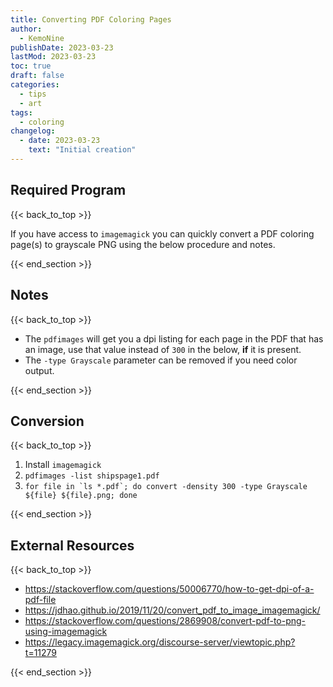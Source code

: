 ```yaml
---
title: Converting PDF Coloring Pages
author: 
  - KemoNine
publishDate: 2023-03-23
lastMod: 2023-03-23
toc: true
draft: false
categories:
  - tips
  - art
tags:
  - coloring
changelog:
  - date: 2023-03-23
    text: "Initial creation"
---
```


## Required Program
{{< back_to_top >}}

If you have access to `imagemagick` you can quickly convert a PDF coloring page(s) to grayscale PNG using the below procedure and notes.

{{< end_section >}}

## Notes
{{< back_to_top >}}

- The `pdfimages` will get you a dpi listing for each page in the PDF that has an image, use that value instead of `300` in the below, **if** it is present.
- The `-type Grayscale` parameter can be removed if you need color output.

{{< end_section >}}

## Conversion
{{< back_to_top >}}

1. Install `imagemagick`
1. `pdfimages -list shipspage1.pdf`
1. ``for file in `ls *.pdf`; do convert -density 300 -type Grayscale ${file} ${file}.png; done``

{{< end_section >}}

## External Resources
{{< back_to_top >}}

- <https://stackoverflow.com/questions/50006770/how-to-get-dpi-of-a-pdf-file>
- <https://jdhao.github.io/2019/11/20/convert_pdf_to_image_imagemagick/>
- <https://stackoverflow.com/questions/2869908/convert-pdf-to-png-using-imagemagick>
- <https://legacy.imagemagick.org/discourse-server/viewtopic.php?t=11279>

{{< end_section >}}
